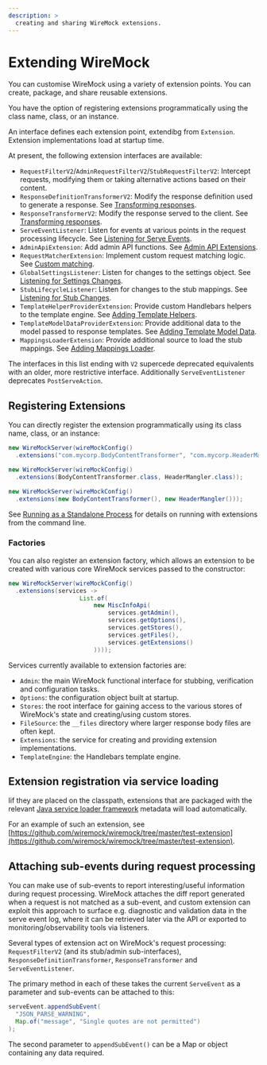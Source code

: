 ```yaml
---
description: >
  creating and sharing WireMock extensions.
---
```


# Extending WireMock

You can customise WireMock using a variety of extension points. You can create, package, and share reusable extensions.

You have the option of registering extensions programmatically using the class name, class, or an instance.

An interface defines each extension point, extendibg from `Extension`. Extension implementations load at startup time.

At present, the following extension interfaces are available:
* `RequestFilterV2`/`AdminRequestFilterV2`/`StubRequestFilterV2`: Intercept requests, modifying them or taking alternative actions based on their content.
* `ResponseDefinitionTransformerV2`: Modify the response definition used to generate a response. See [Transforming responses](./extensibility/transforming-responses.md).
* `ResponseTransformerV2`: Modify the response served to the client. See [Transforming responses](./extensibility/transforming-responses.md).
* `ServeEventListener`: Listen for events at various points in the request processing lifecycle. See [Listening for Serve Events](./extensibility/listening-for-serve-events.md).
* `AdminApiExtension`: Add admin API functions. See [Admin API Extensions](./extensibility/extending-the-admin-api.md).
* `RequestMatcherExtension`: Implement custom request matching logic. See [Custom matching](./extensibility/custom-matching.md).
* `GlobalSettingsListener`: Listen for changes to the settings object. See [Listening for Settings Changes](./extensibility/listening-for-settings-changes.md).
* `StubLifecycleListener`: Listen for changes to the stub mappings. See [Listening for Stub Changes](./extensibility/listening-for-stub-changes.md).
* `TemplateHelperProviderExtension`: Provide custom Handlebars helpers to the template engine. See [Adding Template Helpers](./extensibility/adding-template-helpers.md).
* `TemplateModelDataProviderExtension`: Provide additional data to the model passed to response templates. See [Adding Template Model Data](./extensibility/adding-template-model-data.md).
* `MappingsLoaderExtension`: Provide additional source to load the stub mappings. See [Adding Mappings Loader](./extensibility/adding-mappings-loader.md).

The interfaces in this list ending with `V2` supercede deprecated equivalents with an older, more restrictive interface. Additionally `ServeEventListener` deprecates `PostServeAction`.

## Registering Extensions

You can directly register the extension programmatically using its class name,
class, or an instance:

```java
new WireMockServer(wireMockConfig()
  .extensions("com.mycorp.BodyContentTransformer", "com.mycorp.HeaderMangler"));

new WireMockServer(wireMockConfig()
  .extensions(BodyContentTransformer.class, HeaderMangler.class));

new WireMockServer(wireMockConfig()
  .extensions(new BodyContentTransformer(), new HeaderMangler()));
```

See [Running as a Standalone Process](./standalone.md) for details on running with extensions from the command line.

### Factories

You can also register an extension factory, which allows an extension to be created with various core WireMock services passed to the constructor:

```java
new WireMockServer(wireMockConfig()
  .extensions(services ->
                    List.of(
                        new MiscInfoApi(
                            services.getAdmin(),
                            services.getOptions(),
                            services.getStores(),
                            services.getFiles(),
                            services.getExtensions()
                        ))));
```

Services currently available to extension factories are:

* `Admin`: the main WireMock functional interface for stubbing, verification and configuration tasks.
* `Options`: the configuration object built at startup.
* `Stores`: the root interface for gaining access to the various stores of WireMock's state and creating/using custom stores.
* `FileSource`: the `__files` directory where larger response body files are often kept.
* `Extensions`: the service for creating and providing extension implementations.
* `TemplateEngine`: the Handlebars template engine.

## Extension registration via service loading

Iif they are placed on the classpath, extensions that are packaged with the relevant [Java service loader framework](https://docs.oracle.com/javase/8/docs/api/java/util/ServiceLoader.html) metadata
will load automatically.

For an example of such an extension, see [https://github.com/wiremock/wiremock/tree/master/test-extension](https://github.com/wiremock/wiremock/tree/master/test-extension).

## Attaching sub-events during request processing

You can make use of sub-events to report interesting/useful information during request processing. WireMock attaches the diff report generated when a request is not matched as a sub-event, and custom extension can exploit this approach to surface e.g. diagnostic and validation data in the serve event log, where it can be retrieved later via the API or exported to monitoring/observability tools via listeners.


Several types of extension act on WireMock's request processing: `RequestFilterV2` (and its stub/admin sub-interfaces), `ResponseDefinitionTransformer`, `ResponseTransformer` and `ServeEventListener`.

The primary method in each of these takes the current `ServeEvent` as a parameter and sub-events can be attached to this:

```java
serveEvent.appendSubEvent(
  "JSON_PARSE_WARNING",
  Map.of("message", "Single quotes are not permitted")
);
```

The second parameter to `appendSubEvent()` can be a Map or object containing any data required.
